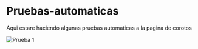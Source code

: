 # Pruebas-automaticas
 Aqui estare haciendo algunas pruebas automaticas a la pagina de corotos

 ![Prueba 1](test_01_inicio_de_sesion_valido.png)
